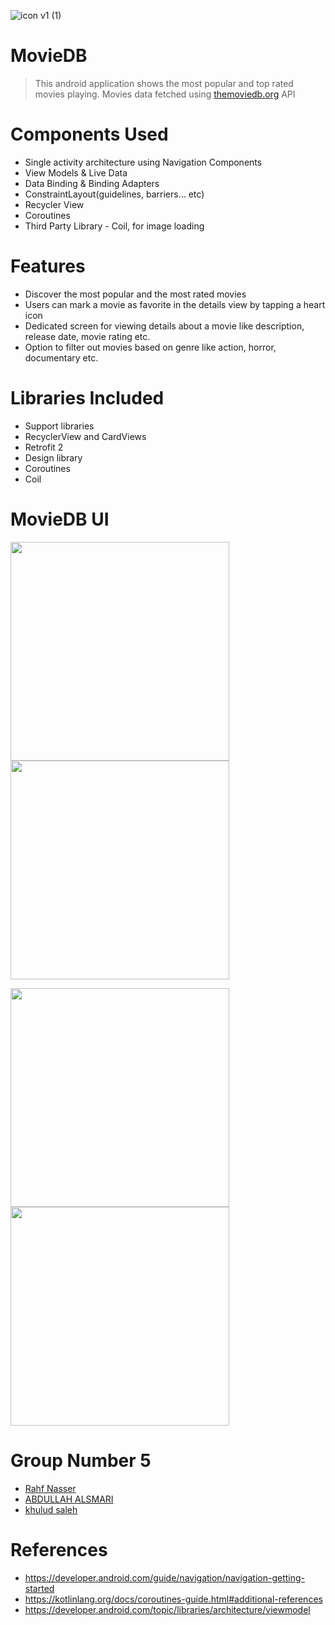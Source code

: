 ![icon v1 (1)](https://user-images.githubusercontent.com/92260346/144331307-fe566ff1-ec13-4469-b0f6-b0b58d398cb6.jpg)

# MovieDB

> This android application shows the most popular and top rated movies playing. Movies data fetched using [themoviedb.org](https://www.themoviedb.org) API

# Components Used
- Single activity architecture using Navigation Components
- View Models & Live Data
- Data Binding & Binding Adapters
- ConstraintLayout(guidelines, barriers... etc)
- Recycler View
- Coroutines
- Third Party Library - Coil, for image loading
# Features
- Discover the most popular and the most rated movies
- Users can mark a movie as favorite in the details view by tapping a heart icon
- Dedicated screen for viewing details about a movie like description, release date, movie rating etc.
- Option to filter out movies based on genre like action, horror, documentary etc.
# Libraries Included
- Support libraries
- RecyclerView and CardViews
- Retrofit 2
- Design library
- Coroutines
- Coil

# MovieDB UI
<img width="350" src="https://user-images.githubusercontent.com/92260346/144331522-3e1d8887-5ae8-46d4-9836-dc7aec98fddd.png"> <img width="350" src="https://user-images.githubusercontent.com/92260346/144797724-a9256cd5-5e84-41da-8556-47c97e5cf738.png">

<img width="350" src="https://user-images.githubusercontent.com/92260346/144797765-517890f6-17eb-480b-aa6b-9cba8da727dc.png"> <img width="350" src="https://user-images.githubusercontent.com/92260346/144797783-c41ea489-34a6-4dc6-8fc7-aaa3b2569992.png">


# Group Number 5
- [Rahf Nasser](https://github.com/RahafNasser-cs)
- [ABDULLAH ALSMARI](https://github.com/Abdullah-Alsmari)
- [khulud saleh](https://github.com/Khulud-Alsharqawi)

# References
- https://developer.android.com/guide/navigation/navigation-getting-started
- https://kotlinlang.org/docs/coroutines-guide.html#additional-references
- https://developer.android.com/topic/libraries/architecture/viewmodel
